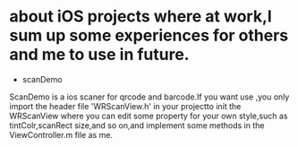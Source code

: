 # about iOS projects where at work,I sum up some experiences for others and me to use in future.

- scanDemo 

ScanDemo is a ios scaner for qrcode and barcode.If you want use ,you only import the header file 'WRScanView.h' in your projectto init the WRScanView where you can edit some property for your own style,such as tintColr,scanRect size,and so on,and implement some methods in the ViewController.m file as me.

